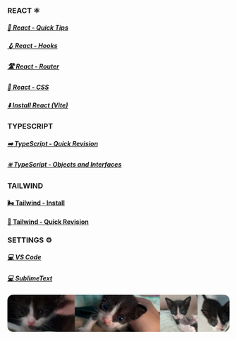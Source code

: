 ### REACT ⚛️
##### [🚀 React - Quick Tips](./reference/frameworks/react/QuickTips.md)
##### [🪝 React - Hooks](./reference/frameworks/react/ReactHooks.md)
##### [🛣️ React - Router](./reference/frameworks/react/ReactRouter.md)
##### [💠 React - CSS](./reference/frameworks/react/ReactCSS.md)
##### [⬇️ Install React (Vite)](./reference/frameworks/react/Vite-React-Install-Guide.md)

### TYPESCRIPT
##### [➡️ TypeScript - Quick Revision](./reference/languages/typescript/QuickRevision.md)
##### [❇️ TypeScript - Objects and Interfaces](./reference/languages/typescript/ObjectsAndInterfaces.md)

### TAILWIND
#### [🌬️ Tailwind - Install](./reference/library/tailwind/install.md)
#### [🍃 Tailwind - Quick Revision](./reference/library/tailwind/QuickRevision.md)


### SETTINGS ⚙
##### [💻 VS Code](./dotfiles/vscode.md)
##### [💻 SublimeText](./dotfiles/sublime.md)

![](./imgs/mdbanner.png)